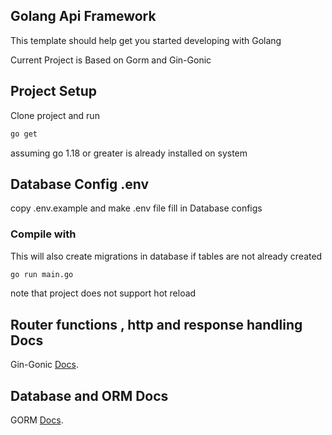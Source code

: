## Golang Api Framework

This template should help get you started developing with Golang

Current Project is Based on Gorm and Gin-Gonic


## Project Setup
Clone project and run
```sh
go get
```
assuming go 1.18 or greater is already installed on system

## Database Config .env
copy .env.example and make .env file fill in Database configs 

### Compile with 
This will also create migrations in database if tables are not already created
```sh
go run main.go
```
note that project does not support hot reload 

## Router functions , http and response handling Docs
Gin-Gonic [Docs](https://github.com/gin-gonic/gin).

## Database and ORM Docs
GORM [Docs](https://gorm.io/docs/).


